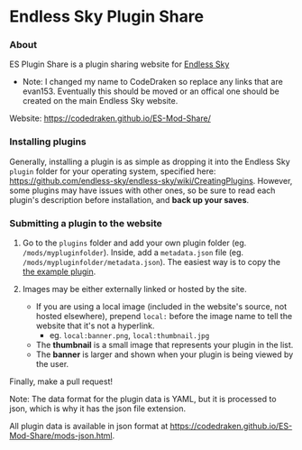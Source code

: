 # Endless Sky Plugin Share

### About
ES Plugin Share is a plugin sharing website for [Endless Sky](http://endless-sky.github.io/)

* Note: I changed my name to CodeDraken so replace any links that are evan153. Eventually this should be moved or an offical one should be created on the main Endless Sky website.

Website: https://codedraken.github.io/ES-Mod-Share/

### Installing plugins
Generally, installing a plugin is as simple as dropping it into the Endless Sky `plugin` folder for your operating system, specified here: https://github.com/endless-sky/endless-sky/wiki/CreatingPlugins.
However, some plugins may have issues with other ones, so be sure to read each plugin's description before installation, and **back up your saves**.

### Submitting a plugin to the website
1. Go to the `plugins` folder and add your own plugin folder (eg. `/mods/mypluginfolder`). Inside, add a `metadata.json` file (eg. `/mods/mypluginfolder/metadata.json`). The easiest way is to copy the [the example plugin](https://github.com/codedraken/ES-Mod-Share/tree/gh-pages/mods/mod-example-title).

2. Images may be either externally linked or hosted by the site.
    - If you are using a local image (included in the website's source, not hosted elsewhere), prepend `local:` before the image name to tell the website that it's not a hyperlink.
        - eg. `local:banner.png`, `local:thumbnail.jpg`
    - The **thumbnail** is a small image that represents your plugin in the list. 
    - The **banner** is larger and shown when your plugin is being viewed by the user.

Finally, make a pull request!

Note: The data format for the plugin data is YAML, but it is processed to json, which is why it has the json file extension.

All plugin data is available in json format at https://codedraken.github.io/ES-Mod-Share/mods-json.html.
